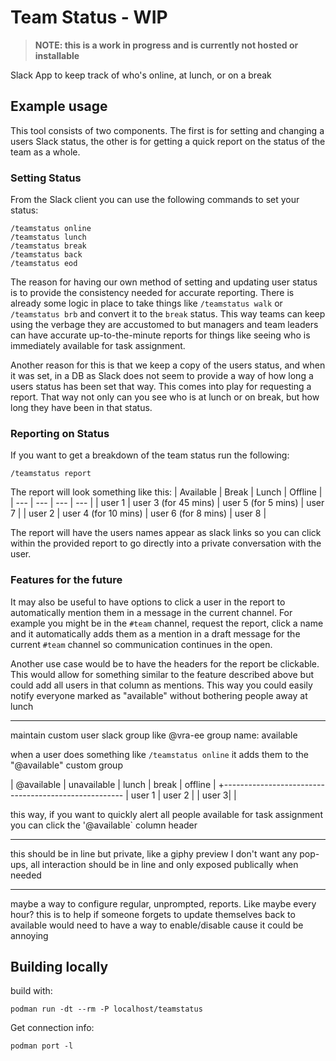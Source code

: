 # Team Status - WIP

> **NOTE: this is a work in progress and is currently not hosted or installable**

Slack App to keep track of who's online, at lunch, or on a break

## Example usage

This tool consists of two components. The first is for setting and changing a users Slack status, the other is for getting a quick report on the status of the team as a whole.

### Setting Status

From the Slack client you can use the following commands to set your status:

```shell
/teamstatus online
/teamstatus lunch
/teamstatus break
/teamstatus back
/teamstatus eod
```

The reason for having our own method of setting and updating user status is to provide the consistency needed for accurate reporting. There is already some logic in place to take things like `/teamstatus walk` or `/teamstatus brb` and convert it to the `break` status. This way teams can keep using the verbage they are accustomed to but managers and team leaders can have accurate up-to-the-minute reports for things like seeing who is immediately available for task assignment.

Another reason for this is that we keep a copy of the users status, and when it was set, in a DB as Slack does not seem to provide a way of how long a users status has been set that way. This comes into play for requesting a report. That way not only can you see who is at lunch or on break, but how long they have been in that status.

### Reporting on Status

If you want to get a breakdown of the team status run the following:

```shell
/teamstatus report
```

The report will look something like this:
| Available     | Break | Lunch | Offline |
| --- | --- | --- | --- |
| user 1 | user 3 (for 45 mins) | user 5 (for 5 mins) | user 7 |
| user 2 | user 4 (for 10 mins) | user 6 (for 8 mins) | user 8 |

The report will have the users names appear as slack links so you can click within the provided report to go directly into a private conversation with the user.

### Features for the future

It may also be useful to have options to click a user in the report to automatically mention them in a message in the current channel. For example you might be in the `#team` channel, request the report, click a name and it automatically adds them as a mention in a draft message for the current `#team` channel so communication continues in the open.

Another use case would be to have the headers for the report be clickable. This would allow for something similar to the feature described above but could add all users in that column as mentions. This way you could easily notify everyone marked as "available" without bothering people away at lunch

---
maintain custom user slack group like @vra-ee
group name: available

when a user does something like `/teamstatus online` it adds them to the "@available" custom group

| @available | unavailable | lunch | break | offline |
+-----------------------------------------------------
| user 1     | user 2      |       | user 3|         |

this way, if you want to quickly alert all people available for task assignment you can click the '@available` column header

---

this should be in line but private, like a giphy preview
I don't want any pop-ups, all interaction should be in line and only exposed publically when needed

---

maybe a way to configure regular, unprompted, reports. Like maybe every hour?
this is to help if someone forgets to update themselves back to available
would need to have a way to enable/disable cause it could be annoying

## Building locally

build with:

```shell
podman run -dt --rm -P localhost/teamstatus
```

Get connection info:

```shell
podman port -l
```

